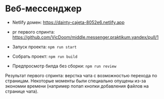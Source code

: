 # Веб-мессенджер

- Netlify домен: https://dainty-cajeta-8052e6.netlify.app
- pr первого спринта: https://github.com/VicDoom/middle.messenger.praktikum.yandex/pull/1

- Запуск проекта: `npm run start`
- Собрать проект: `npm run build`
- Предпросмотр билда без сборки: `npm run review`

Результат первого спринта: верстка чата с возможностью перехода по страницам. Некоторые моменты были специально опущены из-за экономии времени (например попап кнопки добавления файлов на странице чата).
